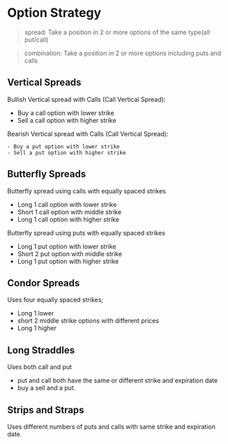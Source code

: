 # Option Strategy

> spread: Take a position in 2 or more options of the same type(all put/call)

> combination: Take a position in 2 or more options including puts and calls

## Vertical Spreads

Bullish Vertical spread with Calls (Call Vertical Spread):

- Buy a call option with lower strike
- Sell a call option with higher strike

Bearish Vertical spread with Calls (Call Vertical Spread):

	- Buy a put option with lower strike
	- Sell a put option with higher strike

## Butterfly Spreads

Butterfly spread using calls with equally spaced strikes

 - Long 1 call option with lower strike
 - Short 1 call option with middle strike
 - Long 1 call option with higher strike

Butterfly spread using puts with equally spaced strikes

 - Long 1 put option with lower strike
 - Short 2 put option with middle strike
 - Long 1 put option with higher strike

## Condor Spreads

Uses four equally spaced strikes;

 - Long 1 lower
 - short 2 middle strike options with different prices
 - Long 1 higher

## Long Straddles

Uses both call and put 

 - put and call both have the same or different strike and expiration date
 - buy a sell and a put.

## Strips and Straps

Uses different numbers of puts and calls with same strike and expiration date.